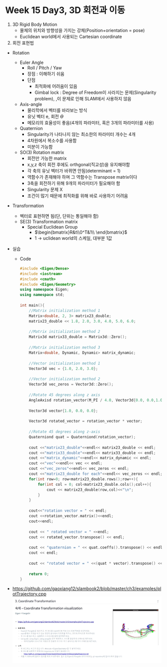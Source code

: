 # Week 15 Day3, 3D 회전과 이동

1. 3D Rigid Body Motion
   * 물체의 위치와 방향성을 가지는 강체(Position+orientation = pose)
   * Euclidean world에서 사용되는 Cartesian coordinate
2. 회전 표현법
* Rotation
   * Euler Angle
     * Roll / Pitch / Yaw
     * 장점 : 이해하기 쉬움
     * 단점
       * 최적화에 어려움이 있음
       * Gimbal lock : Degree of Freedom이 사라지는 문제(Singularity problem), ,이 문제로 인해 SLAM에서 사용하지 않음
   * Axis-angle
     * 물리학에서 벡터를 바라보는 방식
     * 유닛 벡터 e, 회전 $ϴ$
     * 메모리의 효율성이 좋음(4개의 파라미터, 혹은 3개의 파라미터를 사용)
   * Quaternion
     * Singularity가 나타나지 않는 최소한의 파라미터 개수는 4개
     * 4차원에서 복소수를 사용함
     * 미분이 가능함
   * SO(3) Rotation matrix
     * 회전만 가능한 matrix
     * x,y,z 축이 회전 후에도 orthgonal(직교성)을 유지해야함
     * 각 축의 유닛 벡터가 바뀌면 안됨(determinant = 1)
     * 역함수가 존재해야 하며 그 역함수는 Transpose matrix이다
     * 3축을 회전하기 위해 9개의 파라미터가 필요해야 함
     * Singularity 문제 X
     * 조건이 많기 때문에 최적화를 위해 바로 사용하기 어려움
* Transformation
  * 벡터로 표현하면 됨(단, 단위는 통일해야 함)
  * SE(3) Transformation matrix
    * Special Euclidean Group
      * $\begin{bmatrix}R&t\\0^T&1\\ \end{bmatrix}$
      * 1 -> uclidean world의 스케일, 대부분 1값
* 실습
  * Code
    ``` cpp
    #include <Eigen/Dense>
    #include <iostream>
    #include <cmath>
    #include <Eigen/Geometry>
    using namespace Eigen;
    using namespace std;

    int main(){
        //Matrix initialization method 1
        Matrix<double, 2, 3> matrix23_double;
        matrix23_double << 1.8, 2.0, 3.0, 4.0, 5.0, 6.0;

        //Matrix initialization method 2
        Matrix3d matrix33_double = Matrix3d::Zero();

        //Matrix initialization method 3
        Matrix<double, Dynamic, Dynamic> matrix_dynamic;

        //Vector initialization method 1
        Vector3d vec = {1.0, 2.0, 3.0};

        //Vector initialization method 2
        Vector3d vec_zeros = Vector3d::Zero();

        //Rotate 45 degrees along z axis
        AngleAxisd rotation_vector(M_PI / 4.0, Vector3d{0.0, 0.0,1.0});

        Vector3d vector{1.0, 0.0, 0.0};

        Vector3d rotated_vector = rotation_vector * vector;

        //Rotate 45 degrees along z-axis
        Quaterniond quat = Quaterniond(rotation_vector);
        
        cout <<"matrix23_double"<<endl<< matrix23_double << endl;
        cout <<"matrix33_double"<<endl<< matrix33_double << endl;
        cout <<"matrix_dynamic"<<endl<< matrix_dynamic << endl;
        cout <<"vec"<<endl<< vec << endl;
        cout <<"vec_zeros"<<endl<< vec_zeros << endl;
        cout <<"matrix23_double for each"<<endl<< vec_zeros << endl;
        for(int row=0; row<matrix23_double.rows();row++){
            for(int col = 0; col<matrix23_double.cols();col++){
                cout << matrix23_double(row,col)<<"\n";
            }
        }

        cout<<"rotation vector = " << endl;
        cout <<rotation_vector.matrix()<<endl;
        cout<<endl;

        cout << " rotated vector = " <<endl;
        cout << rotated_vector.transpose() << endl;

        cout << "quaternion = " << quat.coeffs().transpose() << endl;
        cout << endl;

        cout << "rotated vector = " <<(quat * vector).transpose() << endl;
        
        return 0;
    }
    ```

* https://github.com/gaoxiang12/slambook2/blob/master/ch3/examples/plotTrajectory.cpp
![](./images/2022-05-25-14-36-53.png)
